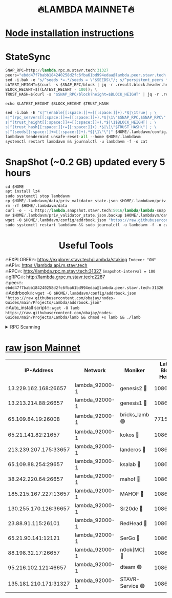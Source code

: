 <h1 align="center"> 🔥LAMBDA MAINNET🔥</h1>


[Node installation instructions](https://github.com/obajay/nodes-Guides/tree/main/Projects/Lambda)
=


# StateSync
```python
SNAP_RPC=http://lambda.rpc.m.stavr.tech:31327
peers="ebdd47f7babb184240258d2fc6fba61bd994edaa@lambda.peer.stavr.tech:31326" 
sed -i.bak -e "s/^seeds *=.*/seeds = \"$SEEDS\"/; s/^persistent_peers *=.*/persistent_peers = \"$PEERS\"/" $HOME/.lambdavm/config/config.toml
LATEST_HEIGHT=$(curl -s $SNAP_RPC/block | jq -r .result.block.header.height); \
BLOCK_HEIGHT=$((LATEST_HEIGHT - 100)); \
TRUST_HASH=$(curl -s "$SNAP_RPC/block?height=$BLOCK_HEIGHT" | jq -r .result.block_id.hash)

echo $LATEST_HEIGHT $BLOCK_HEIGHT $TRUST_HASH

sed -i.bak -E "s|^(enable[[:space:]]+=[[:space:]]+).*$|\1true| ; \
s|^(rpc_servers[[:space:]]+=[[:space:]]+).*$|\1\"$SNAP_RPC,$SNAP_RPC\"| ; \
s|^(trust_height[[:space:]]+=[[:space:]]+).*$|\1$BLOCK_HEIGHT| ; \
s|^(trust_hash[[:space:]]+=[[:space:]]+).*$|\1\"$TRUST_HASH\"| ; \
s|^(seeds[[:space:]]+=[[:space:]]+).*$|\1\"\"|" $HOME/.lambdavm/config/config.toml
lambdavm tendermint unsafe-reset-all --home $HOME/.lambdavm
systemctl restart lambdavm && journalctl -u lambdavm -f -o cat

```
# SnapShot (~0.2 GB) updated every 5 hours
```python
cd $HOME
apt install lz4
sudo systemctl stop lambdavm
cp $HOME/.lambdavm/data/priv_validator_state.json $HOME/.lambdavm/priv_validator_state.json.backup
rm -rf $HOME/.lambdavm/data
curl -o - -L http://lambda.snapshot.stavr.tech:5016/lambda/lambda-snap.tar.lz4 | lz4 -c -d - | tar -x -C $HOME/.lambdavm --strip-components 2
mv $HOME/.lambdavm/priv_validator_state.json.backup $HOME/.lambdavm/data/priv_validator_state.json
wget -O $HOME/.lambdavm/config/addrbook.json "https://raw.githubusercontent.com/obajay/nodes-Guides/main/Projects/Lambda/addrbook.json"
sudo systemctl restart lambdavm && sudo journalctl -u lambdavm -f -o cat
```
 <h1 align="center"> Useful Tools</h1>

🔥EXPLORER🔥:      https://explorer.stavr.tech/Lambda/staking	        `Indexer "ON"` \
🔥API🔥: 			 		 https://lambda.api.m.stavr.tech \
🔥RPC🔥:           http://lambda.rpc.m.stavr.tech:31327	              `Snapshot-interval = 100` \
🔥gRPC🔥:          http://lambda.grpc.m.stavr.tech:2287 \
🔥peer🔥:					 `ebdd47f7babb184240258d2fc6fba61bd994edaa@lambda.peer.stavr.tech:31326` \
🔥Addrbook🔥:    ```wget -O $HOME/.lambdavm/config/addrbook.json "https://raw.githubusercontent.com/obajay/nodes-Guides/main/Projects/Lambda/addrbook.json"``` \
🔥Auto_install script🔥: ```wget -O lamb https://raw.githubusercontent.com/obajay/nodes-Guides/main/Projects/Lambda/lamb && chmod +x lamb && ./lamb```


<details>
<summary>RPC Scanning</summary>

<h2 align="center"> We scan nodes in real time every 4 hours. And we provide the final result of RPC endpoints.
We cannot influence the operation of these nodes in any way. </h2>


```python
If Voting Power is higher than 0 --> then the Node is a validator of the network and may be subject to attack and be a potential threat to the chain.
```
```python
We marked such validators with a red symbol
```

</details>

[raw json Mainnet](https://rpc-check.lambm.stavr.tech/lambm/rpc-lambm-result.json)
=


<table><tr><th>IP-Address</th><th>Network</th><th>Moniker</th><th>Latest Block Height</th><th>Earliest Block Height</th><th>Catching Up</th><th>Tx Index</th><th>Voting Power</th><th>Scan Time</th></tr><tr><td>13.229.162.168:26657</td><td>lambda_92000-1</td><td>genesis2 🔴</td><td>10865012</td><td>1</td><td>False</td><td>on</td><td>16647390</td><td>2023-12-31T17:21:38.392346101UTC</td></tr><tr><td>13.213.214.88:26657</td><td>lambda_92000-1</td><td>genesis1 🔴</td><td>10865013</td><td>1</td><td>False</td><td>on</td><td>107835</td><td>2023-12-31T17:21:42.688779416UTC</td></tr><tr><td>65.109.84.19:26008</td><td>lambda_92000-1</td><td>bricks_lamb 🟢</td><td>7715743</td><td>7581001</td><td>False</td><td>on</td><td>0</td><td>2023-12-31T17:21:51.961102592UTC</td></tr><tr><td>65.21.141.82:21657</td><td>lambda_92000-1</td><td>kokos 🔴</td><td>10865014</td><td>7716001</td><td>False</td><td>off</td><td>546765</td><td>2023-12-31T17:21:45.126920763UTC</td></tr><tr><td>213.239.207.175:33657</td><td>lambda_92000-1</td><td>landeros 🔴</td><td>10865011</td><td>8136001</td><td>False</td><td>off</td><td>1251602</td><td>2023-12-31T17:21:32.592802132UTC</td></tr><tr><td>65.109.88.254:29657</td><td>lambda_92000-1</td><td>ksalab 🔴</td><td>10865015</td><td>8715001</td><td>False</td><td>on</td><td>504938</td><td>2023-12-31T17:21:48.248933073UTC</td></tr><tr><td>38.242.220.64:26657</td><td>lambda_92000-1</td><td>mahof 🔴</td><td>10865010</td><td>10131001</td><td>False</td><td>off</td><td>770350</td><td>2023-12-31T17:21:25.868304585UTC</td></tr><tr><td>185.215.167.227:13657</td><td>lambda_92000-1</td><td>MAHOF 🔴</td><td>10865013</td><td>10134001</td><td>False</td><td>on</td><td>2051510</td><td>2023-12-31T17:21:41.779224305UTC</td></tr><tr><td>130.255.170.126:36657</td><td>lambda_92000-1</td><td>Sr20de 🔴</td><td>10865011</td><td>10715001</td><td>False</td><td>off</td><td>673773</td><td>2023-12-31T17:21:33.080325587UTC</td></tr><tr><td>23.88.91.115:26101</td><td>lambda_92000-1</td><td>RedHead 🔴</td><td>10865011</td><td>10765011</td><td>False</td><td>off</td><td>553202</td><td>2023-12-31T17:21:33.326389013UTC</td></tr><tr><td>65.21.90.141:12121</td><td>lambda_92000-1</td><td>SerGo 🔴</td><td>10865015</td><td>10765015</td><td>False</td><td>off</td><td>10581764</td><td>2023-12-31T17:21:48.580947640UTC</td></tr><tr><td>88.198.32.17:26657</td><td>lambda_92000-1</td><td>n0ok[MC] 🔴</td><td>10865015</td><td>10765015</td><td>False</td><td>off</td><td>1578630</td><td>2023-12-31T17:21:51.581877739UTC</td></tr><tr><td>95.216.102.121:46657</td><td>lambda_92000-1</td><td>dteam 🟢</td><td>10865015</td><td>10848301</td><td>False</td><td>off</td><td>0</td><td>2023-12-31T17:21:47.886217484UTC</td></tr><tr><td>135.181.210.171:31327</td><td>lambda_92000-1</td><td>STAVR-Service 🟢</td><td>10865015</td><td>10863001</td><td>False</td><td>on</td><td>0</td><td>2023-12-31T17:21:47.488479723UTC</td></tr></table>
